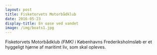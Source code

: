 ```yaml
---
layout: post
title: Fisketorvets Motorbådklub
date: 2016-05-23
display-title: En oase ved vandet
image: /img/boats1.jpg
---
```


Fisketorvets Motorbådklub *(FMK)* i Københavns Frederiksholmsløb er et hyggeligt hjørne af maritimt liv, som skal opleves.
